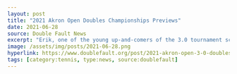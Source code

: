 ```yaml
---
layout: post
title: "2021 Akron Open Doubles Championships Previews"
date: 2021-06-28
source: Double Fault News
excerpt: "Erik, one of the young up-and-comers of the 3.0 tournament scene, matches up with Benjamin, one of the grizzled veterans of the 3.0 tournament scene, giving this pairing the perfect blend of youth and wisdom!"
image: /assets/img/posts/2021-06-28.png
hyperlink: https://www.doublefault.org/post/2021-akron-open-3-0-doubles-championships-previews-profiles-and-predictions
tags: [category:tennis, type:news, source:doublefault]
---
```

